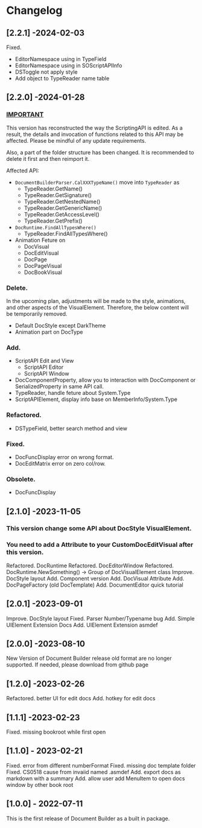 # Changelog

## [2.2.1] -2024-02-03
Fixed.
- EditorNamespace using in TypeField
- EditorNamespace using in SOScriptAPIInfo
- DSToggle not apply style
- Add object to TypeReader name table

## [2.2.0] -2024-01-28
### **<u>IMPORTANT</u>**
This version has reconstructed the way the ScriptingAPI is edited. As a result, the details and invocation of functions related to this API may be affected. Please be mindful of any update requirements.

Also, a part of the folder structure has been changed. It is recommended to delete it first and then reimport it.

Affected API:
- `DocumentBuilderParser.CalXXXTypeName()` move into `TypeReader` as
    - TypeReader.GetName()
    - TypeReader.GetSignature()
    - TypeReader.GetNestedName()
    - TypeReader.GetGenericName()
    - TypeReader.GetAccessLevel()
    - TypeReader.GetPrefix()
- `DocRuntime.FindAllTypesWhere()`
    - TypeReader.FindAllTypesWhere()
- Animation Feture on 
    - DocVisual
    - DocEditVisual
    - DocPage
    - DocPageVisual
    - DocBookVisual

### Delete.
In the upcoming plan, adjustments will be made to the style, animations, and other aspects of the VisualElement. Therefore, the below content will be temporarily removed.
- Default DocStyle except DarkTheme
- Animation part on DocType

### Add.
- ScriptAPI Edit and View
    - ScriptAPI Editor
    - ScriptAPI Window
- DocComponentProperty, allow you to interaction with DocComponent or SerializedProperty in same API call.
- TypeReader, handle feture about System.Type
- ScriptAPIElement, display info base on MemberInfo/System.Type

### Refactored.
- DSTypeField, better search method and view

### Fixed.
- DocFuncDisplay error on wrong format.
- DocEditMatrix error on zero col/row.

### Obsolete.
- DocFuncDisplay

## [2.1.0] -2023-11-05
### This version change some API about DocStyle VisualElement.
### You need to add a Attribute to your CustomDocEditVisual after this version.
Refactored. DocRuntime
Refactored. DocEditorWindow
Refactored. DocRuntime.NewSomething() -> Group of DocVisualElement class
Improve. DocStyle layout
Add. Component version
Add. DocVisual Attribute
Add. DocPageFactory (old DocTemplate)
Add. DocumentEditor quick tutorial

## [2.0.1] -2023-09-01
Improve. DocStyle layout
Fixed. Parser Number/Typename bug
Add. Simple UIElement Extension Docs
Add. UIElement Extension asmdef

## [2.0.0] -2023-08-10
New Version of Document Builder release
old format are no longer supported. If needed, please download from github page

## [1.2.0] -2023-02-26
Refactored. better UI for edit docs
Add. hotkey for edit docs

## [1.1.1] -2023-02-23
Fixed. missing bookroot while first open

## [1.1.0] - 2023-02-21
Fixed. error from different numberFormat
Fixed. missing doc template folder
Fixed. CS0518 cause from invaiid named .asmdef
Add. export docs as markdown with a summary
Add. allow user add MenuItem to open docs window by other book root

## [1.0.0] - 2022-07-11
This is the first release of Document Builder as a built in package.
